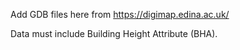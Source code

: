 Add GDB files here from https://digimap.edina.ac.uk/

Data must include Building Height Attribute (BHA).